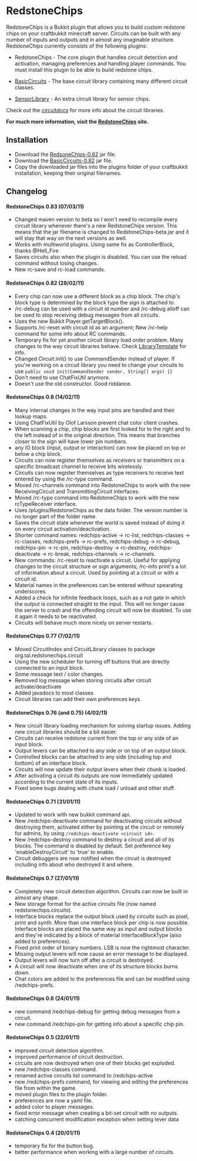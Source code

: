 RedstoneChips 
=============

RedstoneChips is a Bukkit plugin that allows you to build custom redstone chips on your craftbukkit minecraft server.
Circuits can be built with any number of inputs and outputs and in almost any imaginable structure. RedstoneChips currently consists of the following plugins:

- RedstoneChips - The core plugin that handles circuit detection and activation, managing preferences and handling player commands. You must install this plugin to be able to build redstone chips.
- [BasicCircuits](http://github.com/eisental/BasicCircuits) - The base circuit library containing many different circuit classes. 

- [SensorLibrary](http://github.com/eisental/SensorLibrary) - An extra circuit library for sensor chips.

Check out the [circuitdocs](http://eisental.github.com/RedstoneChips/circuitdocs) for more info about the circuit libraries.

__For much more information, visit the [RedstoneChips](http://eisental.github.com/RedstoneChips) site.__

Installation
------------
* Download the [RedsoneChips-0.82](https://github.com/downloads/eisental/RedstoneChips/RedstoneChips-0.82.jar) jar file.
* Download the [BasicCircuits-0.82](https://github.com/downloads/eisental/BasicCircuits/BasicCircuits-0.82.jar) jar file.
* Copy the downloaded jar files into the plugins folder of your craftbukkit installation, keeping their original filenames.


Changelog
----------
#### RedstoneChips 0.83 (07/03/11)
- Changed maven version to beta so I won't need to recompile every circuit library whenever there's a new RedstoneChips version. This means that the jar filename is changed to RedstoneChips-beta.jar and it will stay that way on the next versions as well.
- Works with multiworld plugins. Using same fix as ControllerBlock, thanks @Hell_Fire
- Saves circuits also when the plugin is disabled. You can use the reload command without losing changes.
- New rc-save and rc-load commands.

#### RedstoneChips 0.82 (28/02/11)
- Every chip can now use a different block as a chip block. The chip's block type is determined by the block type the sign is attached to. 
- /rc-debug can be used with a circuit id number and /rc-debug alloff can be used to stop receiving debug messages from all circuits.
- Uses the new Bukkit Player.getTargetBlock().
- Supports /rc-reset with circuit id as an argument; New /rc-help command for some info about RC commands.
-  Temporary fix for yet another circuit library load order problem. Many changes to the way circuit libraries behave. Check [LibraryTemplate](https://github.com/eisental/LibraryTemplate) for info.
- Changed Circuit.init() to use CommandSender instead of player. If you're working on a circuit library you need to change your circuits to use `public void init(CommandSender sender, String[] args) {}`
- Don't need to use ChatFixUtil anymore.
- Doesn't use the old constructor. Good riddance.

#### RedstoneChips 0.8 (14/02/11)
- Many internal changes in the way input pins are handled and their lookup maps.
- Using ChatFixUtil by Olof Larsson prevent chat color client crashes.
- When scanning a chip, chip blocks are first looked for to the right and to the left instead of in the original direction. This means that branches closer to the sign will have lower pin numbers.
- any IO block (input, output or interaction) can now be placed on top or below a chip block.
- Circuits can now register themselves as receivers or transmitters on a specific broadcast channel to receive bits wirelessly. 
- Circuits can now register themselves as type receivers to receive text entered by using the /rc-type command.
- Moved /rc-channels command into RedstoneChips to work with the new ReceivingCircuit and TransmittingCircuit interfaces.
- Moved /rc-type command into RedstoneChips to work with the new rcTypeReceiver interface.
- Uses <craftbukkit>/plugins/RedstoneChips as the data folder. The version number is no longer part of the folder name.
- Saves the circuit state whenever the world is saved instead of doing it on every circuit activation/deactivation.
- Shorter command names: redchips-active -> rc-list, redchips-classes -> rc-classes, redchips-prefs -> rc-prefs, redchips-debug -> rc-debug, redchips-pin -> rc-pin, redchips-destroy -> rc-destroy, redchips-deactivate -> rc-break, redchips-channels -> rc-channels.
- New commands: /rc-reset to reactivate a circuit. Useful for applying changes to the circuit structure or sign arguments; /rc-info print's a lot of information about a circuit. Used by pointing at a circuit or with a circuit id.
- Material names in the preferences can be entered without spearating underscores.
- Added a check for infinite feedback loops, such as a not gate in which the output is connected straight to the input. This will no longer cause the server to crash and the offending circuit will now be disabled. To use it again it needs to be reactivated.
- Circuits will behave much more nicely on server restarts.

#### RedstoneChips 0.77 (7/02/11)
- Moved CircuitIndex and CircuitLibrary classes to package org.tal.redstonechips.circuit
- Using the new scheduler for turning off buttons that are directly connected to an input block.
- Some message text / color changes.
- Removed log message when storing circuits after circuit activate/deactivate 
- Added javadocs to most classes
- Circuit libraries can add their own preferences keys.

#### RedstoneChips 0.76 (and 0.75) (4/02/11)
- New circuit library loading mechanism for solving startup issues. Adding new circuit libraries should be a bit easier.
- Circuits can receive redstone current from the top or any side of an input block.
- Output levers can be attached to any side or on top of an output block.
- Controlled blocks can be attached to any side (including top and bottom) of an interface block.
- Circuits will now update their output levers when their chunk is loaded.
- After activating a circuit its outputs are now immediately updated according to the current state of its inputs.
- Fixed some bugs dealing with chunk load / unload and other stuff.

#### RedstoneChips 0.71 (31/01/11)
* Updated to work with new bukkit command api.
* New /redchips-deactivate command for deactivating circuits without destroying them, activated either by pointing at the circuit or remotely for admins, by using `/redchips-deactivate <circuit id>`.
* New /redchips-destroy command to destroy a circuit and all of its blocks. The command is disabled by default. Set preference key 'enableDestroyCircuit' to 'true' to enable.
* Circuit debuggers are now notified when the circuit is destroyed including info about who destroyed it and where.


#### RedstoneChips 0.7 (27/01/11)
* Completely new circuit detection algorithm. Circuits can now be built in almost any shape.
* New storage format for the active circuits file (now named redstonechips.circuits).
* Interface blocks replace the output block used by circuits such as pixel, print and synth. More than one interface block per chip is now possible. Interface blocks are placed the same way as input and output blocks and they're indicated by a block of material interfaceBlockType (also added to preferences).
* Fixed print order of binary numbers. LSB is now the rightmost character.
* Missing output levers will now cause an error message to be displayed.
* Output levers will now turn off after a circuit is destroyed.
* A circuit will now deactivate when one of its structure blocks burns down.
* Chat colors are added to the preferences file and can be modified using /redchips-prefs.

#### RedstoneChips 0.6 (24/01/11)
* new command /redchips-debug for getting debug messages from a circuit.
* new command /redchips-pin for getting info about a specific chip pin.


#### RedstoneChips 0.5 (22/01/11)
* improved circuit detection algorithm.
* improved performance of circuit destruction.
* circuits are now destroyed when one of their blocks get exploded.
* new /redchips-classes command.
* renamed active circuits list command to /redchips-active
* new /redchips-prefs command, for viewing and editing the preferences file from within the game.    
* moved plugin files to the plugin folder.
* preferences are now a yaml file.
* added color to player messages.
* fixed error message when creating a bit-set circuit with no outputs.
* catching concurrent modification exception when setting lever data

#### RedstoneChips 0.4 (20/01/11)
* temporary fix for the button bug.
* better performance when working with a large number of circuits.



